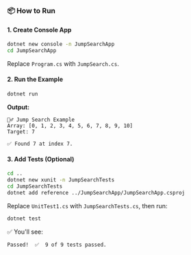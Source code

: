 ### 📦 How to Run

#### 1. Create Console App
```bash
dotnet new console -n JumpSearchApp
cd JumpSearchApp
```

Replace `Program.cs` with `JumpSearch.cs`.

#### 2. Run the Example
```bash
dotnet run
```

**Output:**
```text
🚶‍♂️ Jump Search Example
Array: [0, 1, 2, 3, 4, 5, 6, 7, 8, 9, 10]
Target: 7

✅ Found 7 at index 7.
```

#### 3. Add Tests (Optional)

```bash
cd ..
dotnet new xunit -n JumpSearchTests
cd JumpSearchTests
dotnet add reference ../JumpSearchApp/JumpSearchApp.csproj
```

Replace `UnitTest1.cs` with `JumpSearchTests.cs`, then run:

```bash
dotnet test
```

✅ You'll see:
```
Passed!  ✅  9 of 9 tests passed.
```